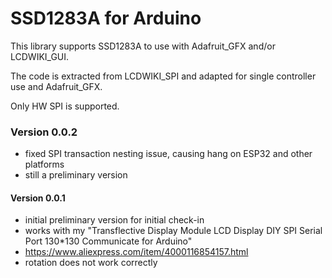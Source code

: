 # SSD1283A for Arduino

This library supports SSD1283A to use with Adafruit_GFX and/or LCDWIKI_GUI.

The code is extracted from LCDWIKI_SPI and adapted for single controller use and Adafruit_GFX.

Only HW SPI is supported.

### Version 0.0.2
- fixed SPI transaction nesting issue, causing hang on ESP32 and other platforms
- still a preliminary version
#### Version 0.0.1
- initial preliminary version for initial check-in
- works with my "Transflective Display Module LCD Display DIY SPI Serial Port 130*130 Communicate for Arduino"
- https://www.aliexpress.com/item/4000116854157.html
- rotation does not work correctly